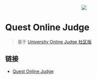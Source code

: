 <p align="center"><img src="https://gitee.com/limstash/QuestOJ/raw/master/pictures/UOJ.png"></p>

# Quest Online Judge

> 基于 [University Online Judge 社区版](https://github.com/UniversalOJ/UOJ-System)

## 链接
- [Quest Online Judge](https://questoj.cn)